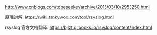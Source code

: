http://www.cnblogs.com/tobeseeker/archive/2013/03/10/2953250.html

原理讲解: https://wiki.tankywoo.com/tool/rsyslog.html

rsyslog 官方文档翻译: https://bjlzt.gitbooks.io/rsyslog/content/index.html
